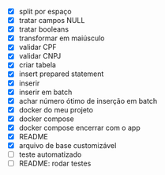 - [x] split por espaço
- [x] tratar campos NULL
- [x] tratar booleans
- [x] transformar em maiúsculo
- [x] validar CPF
- [x] validar CNPJ
- [x] criar tabela
- [x] insert prepared statement
- [x] inserir
- [x] inserir em batch
- [x] achar número ótimo de inserção em batch
- [x] docker do meu projeto
- [x] docker compose
- [x] docker compose encerrar com o app
- [x] README
- [x] arquivo de base customizável
- [ ] teste automatizado
- [ ] README: rodar testes
